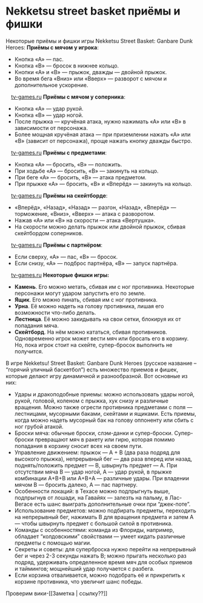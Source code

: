 # Nekketsu street basket приёмы и фишки


Некоторые приёмы и фишки игры Nekketsu Street Basket: Ganbare Dunk Heroes:
**Приёмы с мячом у игрока**:
* Кнопка «А» — пас.
* Кнопка «В» — бросок в нижнее кольцо.
* Кнопки «А» и «В» — прыжок, дважды — двойной прыжок.
* Во время бега «Вниз» или «Вверх» — разворот с мячом и дополнительное ускорение.

⠀ [tv-games.ru](http://tv-games.ru/forum/showthread.php?t=7202)
**Приёмы с мячом у соперника**:
* Кнопка «А» — удар рукой.
* Кнопка «В» — удар ногой.
* После прыжка — кручёная атака, нужно нажимать «А» или «В» в зависимости от персонажа.
* Более мощная кручёная атака — при приземлении нажать «А» или «В» (зависит от персонажа), проще нажать кнопку дважды быстро.

⠀ [tv-games.ru](http://tv-games.ru/forum/showthread.php?t=7202)
**Приёмы с предметами**:
* Кнопка «А» — бросить, «В» — положить.
* При ходьбе «А» — бросить, «В» — закинуть на кольцо.
* При беге «А» — бросить, «В» — атака предметом.
* При прыжке «А» — бросить, «В» и «Вперёд» — закинуть на кольцо.

⠀ [tv-games.ru](http://tv-games.ru/forum/showthread.php?t=7202)
**Приёмы на скейтборде**:
* «Вперёд», «Назад», «Назад» — разгон, «Назад», «Вперёд» — торможение, «Вниз», «Вверх» — атака с разворотом.
* Нажав «А» или «В» на скорости — атака «Вертушка».
* На скорости можно делать прыжок или двойной прыжок, сбивая скейтбордом соперников.

⠀ [tv-games.ru](http://tv-games.ru/forum/showthread.php?t=7202)
**Приёмы с партнёром**:
* Если сверху, «А» — пас, «В» — бросок.
* Если снизу, «А» — подброс партнёра, «В» — запуск партнёра.

⠀ [tv-games.ru](http://tv-games.ru/forum/showthread.php?t=7202)
**Некоторые фишки игры:**
* **Камень**. Его можно метать, сбивая им с ног противника. Некоторые персонажи могут ударом запустить его по земле.
* **Ящик**. Его можно пинать, сбивая им с ног противника.
* **Урна**. Её можно надеть на голову противника, лишая его возможности что-либо делать.
* **Лестница**. Её можно закидывать на свои сетки, блокируя их от попадания мяча.
* **Скейтборд**. На нём можно кататься, сбивая противников. Одновременно игрок может вести мяч или бросать его в корзину. Но, пока игрок стоит на скейте, супер-бросок выполнить не получится.


В игре Nekketsu! Street Basket: Ganbare Dunk Heroes (русское название – “горячий уличный баскетбол”) есть множество приемов и фишек, которые делают игру динамичной и разнообразной. Вот основные из них:
- Удары и дракоподобные приемы: можно использовать удары ногой, рукой, головой, коленом с прыжка, хук снизу и различные вращения. Можно также огрести противника предметами с поля — лестницами, мусорными баками, скейтами и ящиками. Есть приемы, когда можно надеть мусорный бак на голову оппоненту или сбить с ног грубой атакой.
- Броски мяча: обычные броски, слэм-данки и супер-броски. Супер-броски превращают мяч в ракету или гирю, которая помимо попадания в корзину сносит всех на своем пути.
- Управление движением: прыжок — A + B (два раза подряд для высокого прыжка), непрерывный бег — два раза вперед или назад, поднять/положить предмет — B, швырнуть предмет — A. При отсутствии мяча B — удар ногой, A — удар рукой, в прыжке комбинации A+B+В или A+B+A — различные удары. При владении мячом B — бросить далеко, A — пас партнеру.
- Особенности локаций: в Техасе можно подпрыгнуть выше, подпрыгнув от лошади, на Гавайях — залезть на пальму, в Лас-Вегасе есть шанс выиграть дополнительные очки при “джек-поте”.
- Использование предметов: можно подбирать предметы, переходить на непрерывный бег, нажимать B для вращения предмета и затем A — чтобы швырнуть предмет с большой силой в противника.
- Команды с особенностями: команда из Флориды, например, обладает “колдовскими” свойствами — умеет кидать различные предметы с помощью магии.
- Секреты и советы: для суперброска нужно перейти на непрерывный бег и через 2-3 секунды нажать B; можно прыгать несколько раз подряд, удерживать определенное время мяч для особых приемов и таймингов; мощнейший удар получается с разбега.
- Если корзина отваливается, можно подобрать её и прикрепить к корзине противника, что увеличит шанс победы.

Проверим вики-[[Заметка | ссылку??]]

